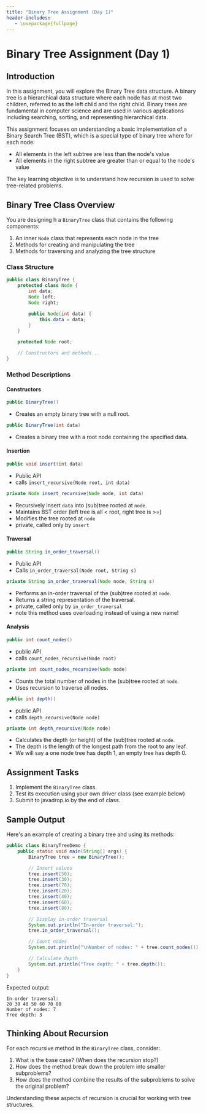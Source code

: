 ```yaml
---
title: "Binary Tree Assignment (Day 1)"
header-includes:
   - \usepackage{fullpage}
---
```


# Binary Tree Assignment (Day 1)

## Introduction
In this assignment, you will explore the Binary Tree data structure. A binary tree is a hierarchical data structure where each node has at most two children, referred to as the left child and the right child. Binary trees are fundamental in computer science and are used in various applications including searching, sorting, and representing hierarchical data.

This assignment focuses on understanding a basic implementation of a Binary Search Tree (BST), which is a special type of binary tree where for each node:
- All elements in the left subtree are less than the node's value
- All elements in the right subtree are greater than or equal to the node's value

The key learning objective is to understand how recursion is used to solve tree-related problems.

## Binary Tree Class Overview

You are designing h a `BinaryTree` class that contains the following components:

1. An inner `Node` class that represents each node in the tree
2. Methods for creating and manipulating the tree
3. Methods for traversing and analyzing the tree structure

### Class Structure

```java
public class BinaryTree {
    protected class Node {
        int data;
        Node left;
        Node right;

        public Node(int data) {
            this.data = data;
        }
    }

    protected Node root;

    // Constructors and methods...
}
```

### Method Descriptions

#### Constructors
```java
public BinaryTree()
```
- Creates an empty binary tree with a null root.

```java
public BinaryTree(int data)
```
- Creates a binary tree with a root node containing the specified data.

#### Insertion
```java
public void insert(int data)
```
- Public API
- calls `insert_recursive(Node root, int data)`

```java
private Node insert_recursive(Node node, int data)
```
- Recursively insert `data` into (sub)tree rooted at `node`.
- Maintains BST order (left tree is all < root, right tree is >=)
- Modifies the tree rooted at `node`
- private, called only by `insert`

#### Traversal
```java
public String in_order_traversal()
```
- Public API
- Calls `in_order_traversal(Node root, String s)`

```java
private String in_order_traversal(Node node, String s)
```
- Performs an in-order traversal of the (sub)tree rooted at `node`.
- Returns a string representation of the traversal.
- private, called only by `in_order_traversal`
- note this method uses overloading instead of using a new name!

#### Analysis
```java
public int count_nodes()
```
- public API
- calls `count_nodes_recursive(Node root)`

```java
private int count_nodes_recursive(Node node)
```
- Counts the total number of nodes in the (sub)tree rooted at `node`.
- Uses recursion to traverse all nodes.

```java
public int depth()
```
- public API
- calls `depth_recursive(Node node)`

```java
private int depth_recursive(Node node)
```
- Calculates the depth (or height) of the (sub)tree rooted at `node`.
- The depth is the length of the longest path from the root to any leaf.
- We will say a one node tree has depth 1, an empty tree has depth 0.

## Assignment Tasks

1. Implement the `BinaryTree` class.
2. Test its execution using your own driver class (see example below)
3. Submit to javadrop.io by the end of class.

## Sample Output

Here's an example of creating a binary tree and using its methods:

```java
public class BinaryTreeDemo {
    public static void main(String[] args) {
        BinaryTree tree = new BinaryTree();

        // Insert values
        tree.insert(50);
        tree.insert(30);
        tree.insert(70);
        tree.insert(20);
        tree.insert(40);
        tree.insert(60);
        tree.insert(80);

        // Display in-order traversal
        System.out.println("In-order traversal:");
        tree.in_order_traversal();

        // Count nodes
        System.out.println("\nNumber of nodes: " + tree.count_nodes());

        // Calculate depth
        System.out.println("Tree depth: " + tree.depth());
    }
}
```

Expected output:
```
In-order traversal:
20 30 40 50 60 70 80
Number of nodes: 7
Tree depth: 3
```

## Thinking About Recursion

For each recursive method in the `BinaryTree` class, consider:
1. What is the base case? (When does the recursion stop?)
2. How does the method break down the problem into smaller subproblems?
3. How does the method combine the results of the subproblems to solve the original problem?

Understanding these aspects of recursion is crucial for working with tree structures.
